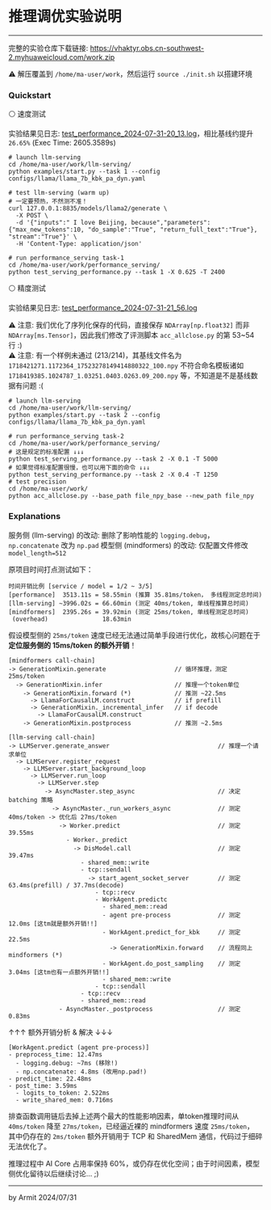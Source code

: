 # 推理调优实验说明

----

完整的实验仓库下载链接: https://vhaktyr.obs.cn-southwest-2.myhuaweicloud.com/work.zip

⚠ 解压覆盖到 `/home/ma-user/work`，然后运行 `source ./init.sh` 以搭建环境


### Quickstart

⚪ 速度测试

实验结果见日志: [test_performance_2024-07-31-20_13.log](./test_performance_2024-07-31-20_13.log)，相比基线约提升 `26.65%` (Exec Time: 2605.3589s)

```shell
# launch llm-serving
cd /home/ma-user/work/llm-serving/
python examples/start.py --task 1 --config configs/llama/llama_7b_kbk_pa_dyn.yaml

# test llm-serving (warm up)
# 一定要预热，不然测不准！
curl 127.0.0.1:8835/models/llama2/generate \
  -X POST \
  -d '{"inputs":" I love Beijing, because","parameters":{"max_new_tokens":10, "do_sample":"True", "return_full_text":"True"}, "stream":"True"}' \
  -H 'Content-Type: application/json'

# run performance_serving task-1
cd /home/ma-user/work/performance_serving/
python test_serving_performance.py --task 1 -X 0.625 -T 2400
```

⚪ 精度测试

实验结果见日志: [test_performance_2024-07-31-21_56.log](./test_performance_2024-07-31-21_56.log)

⚠ 注意: 我们优化了序列化保存的代码，直接保存 `NDArray[np.float32]` 而非 `NDArray[ms.Tensor]`，因此我们修改了评测脚本 `acc_allclose.py` 的第 53~54 行 :)  
⚠ 注意: 有一个样例未通过 (213/214)，其基线文件名为 `1718421271.1172364_17523278149414880322_100.npy` 不符合命名模板诸如 `1718419385.1024787_1.03251.0403.0263.09_200.npy` 等，不知道是不是基线数据有问题 :(  

```shell
# launch llm-serving
cd /home/ma-user/work/llm-serving/
python examples/start.py --task 2 --config configs/llama/llama_7b_kbk_pa_dyn.yaml

# run performance_serving task-2
cd /home/ma-user/work/performance_serving/
# 这是规定的标准配置 ↓↓↓
python test_serving_performance.py --task 2 -X 0.1 -T 5000
# 如果觉得标准配置很慢，也可以用下面的命令 ↓↓↓
python test_serving_performance.py --task 2 -X 0.4 -T 1250
# test precision
cd /home/ma-user/work/
python acc_allclose.py --base_path file_npy_base --new_path file_npy
```


### Explanations

服务侧 (llm-serving) 的改动: 删除了影响性能的 `logging.debug`，`np.concatenate` 改为 `np.pad`
模型侧 (mindformers) 的改动: 仅配置文件修改 `model_length=512`

原项目时间打点测试如下：

```
时间开销比例 [service / model = 1/2 ~ 3/5]
[performance]  3513.11s = 58.55min (推算 35.81ms/token， 多线程测定总时间)
[llm-serving] ~3996.02s = 66.60min (测定 40ms/token, 单线程推算总时间)
[mindformers]  2395.26s = 39.92min (测定 25ms/token, 单线程测定总时间)
 (overhead)               18.63min
```

假设模型侧的 `25ms/token` 速度已经无法通过简单手段进行优化，故核心问题在于**定位服务侧的 15ms/token 的额外开销**！

```
[mindformers call-chain]
-> GenerationMixin.generate                   // 循环推理，测定 25ms/token
  -> GenerationMixin.infer                    // 推理一个token单位
    -> GenerationMixin.forward (*)            // 推测 ~22.5ms
      -> LlamaForCausalLM.construct           // if prefill
      -> GenerationMixin._incremental_infer   // if decode
        -> LlamaForCausalLM.construct
    -> GenerationMixin.postprocess            // 推测 ~2.5ms

[llm-serving call-chain]
-> LLMServer.generate_answer                              // 推理一个请求单位
  -> LLMServer.register_request
    -> LLMServer.start_background_loop
      -> LLMServer.run_loop
        -> LLMServer.step
          -> AsyncMaster.step_async                       // 决定 batching 策略
            -> AsyncMaster._run_workers_async             // 测定 40ms/token -> 优化后 27ms/token
              -> Worker.predict                           // 测定 39.55ms
                - Worker._predict
                  -> DisModel.call                        // 测定 39.47ms
                    - shared_mem::write
                    - tcp::sendall
                      -> start_agent_socket_server        // 测定 63.4ms(prefill) / 37.7ms(decode)
                        - tcp::recv
                        - WorkAgent.predictc
                          - shared_mem::read
                          - agent pre-process             // 测定 12.0ms [这tm就是额外开销!!]
                          - WorkAgent.predict_for_kbk     // 测定 22.5ms
                            -> GenerationMixin.forward    // 流程同上 mindformers (*)
                          - WorkAgent.do_post_sampling    // 测定 3.04ms [这tm也有一点额外开销!!]
                          - shared_mem::write
                        - tcp::sendall
                    - tcp::recv
                    - shared_mem::read
              - AsyncMaster._postprocess                  // 测定 0.83ms
```

↑↑↑ 额外开销分析 & 解决 ↓↓↓

```
[WorkAgent.predict (agent pre-process)]
- preprocess_time: 12.47ms
  - logging.debug: ~7ms (移除!)
  - np.concatenate: 4.8ms (改用np.pad!)
- predict_time: 22.48ms
- post_time: 3.59ms
  - logits_to_token: 2.522ms
  - write_shared_mem: 0.716ms
```

排查函数调用链后去掉上述两个最大的性能影响因素，单token推理时间从 `40ms/token` 降至 `27ms/token`，已经逼近裸的 mindformers 速度 `25ms/token`，
其中仍存在的 `2ms/token` 额外开销用于 TCP 和 SharedMem 通信，代码过于细碎无法优化了。

推理过程中 AI Core 占用率保持 60%，或仍存在优化空间；由于时间因素，模型侧优化留待以后继续讨论... ;)

----
by Armit
2024/07/31
